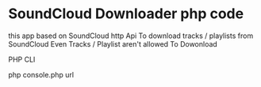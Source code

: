 # SoundCloud Downloader php code

<p>this app based on SoundCloud http Api To download tracks / playlists from SoundCloud Even Tracks / Playlist aren't allowed To Dowonload </p>

PHP CLI 

php console.php  url  
